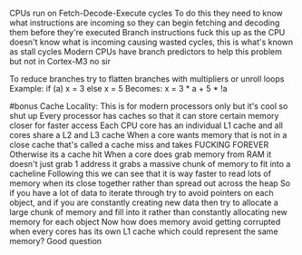 CPUs run on Fetch-Decode-Execute cycles
To do this they need to know what instructions are incoming so they can begin fetching and decoding them before they're executed
Branch instructions fuck this up as the CPU doesn't know what is incoming causing wasted cycles, this is what's known as stall cycles
Modern CPUs have branch predictors to help this problem but not in Cortex-M3 no sir

To reduce branches try to flatten branches with multipliers or unroll loops
	Example:
		if (a)
			x = 3
		else
			x = 5
		Becomes:
			x = 3 * a + 5 * !a

#bonus 
Cache Locality:
	This is for modern processors only but it's cool so shut up
	Every processor has caches so that it can store certain memory closer for faster access
	Each CPU core has an individual L1 cache and all cores share a L2 and L3 cache
	When a core wants memory that is not in a close cache that's called a cache miss and takes FUCKING FOREVER
	Otherwise its a cache hit
	When a core does grab memory from RAM it doesn't just grab 1 address it grabs a massive chunk of memory to fit into a cacheline
	Following this we can see that it is way faster to read lots of memory when its close together rather than spread out across the heap
	So if you have a lot of data to iterate through try to avoid pointers on each object, and if you are constantly creating new data then try to allocate a large chunk of memory and fill into it rather than constantly allocating new memory for each object
	Now how does memory avoid getting corrupted when every cores has its own L1 cache which could represent the same memory? Good question